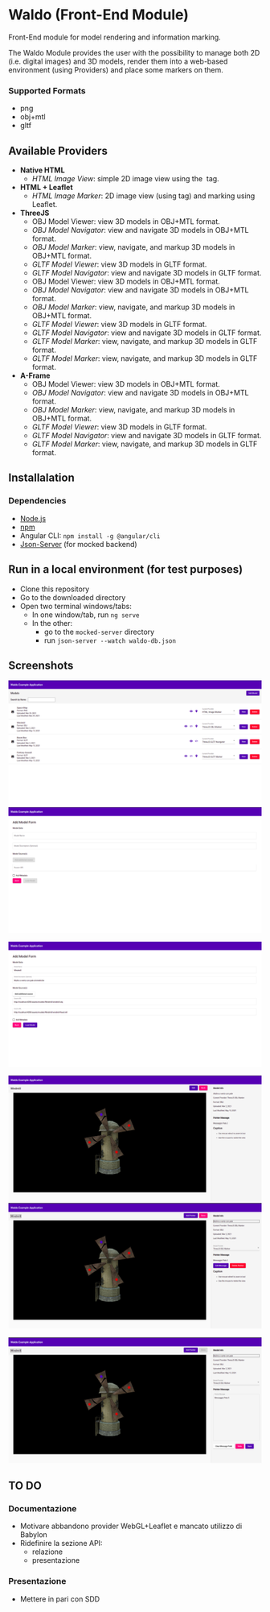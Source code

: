 # Waldo (Front-End Module)

Front-End module for model rendering and information marking. 

The Waldo Module provides the user with the possibility to manage both 2D (i.e. digital images) and 3D models, render them into a web-based environment (using Providers) and place some markers on them.

### Supported Formats

- png
- obj+mtl
- gltf

## Available Providers

- **Native HTML**
  - *HTML Image View*: simple 2D image view using the <img> tag.
- **HTML + Leaflet**
  - *HTML Image Marker*: 2D image view (using <canvas> tag) and marking using Leaflet.
- **ThreeJS**
  - OBJ Model Viewer: view 3D models in OBJ+MTL format. 
  - *OBJ Model Navigator*: view and navigate 3D models in OBJ+MTL format.
  - *OBJ Model Marker*: view, navigate, and markup 3D models in OBJ+MTL format.
  - *GLTF Model Viewer*: view 3D models in GLTF format.
  - *GLTF Model Navigator*: view and navigate 3D models in GLTF format.
  - OBJ Model Viewer: view 3D models in OBJ+MTL format. 
  - *OBJ Model Navigator*: view and navigate 3D models in OBJ+MTL format.
  - *OBJ Model Marker*: view, navigate, and markup 3D models in OBJ+MTL format.
  - *GLTF Model Viewer*: view 3D models in GLTF format.
  - *GLTF Model Navigator*: view and navigate 3D models in GLTF format.
  - *GLTF Model Marker*: view, navigate, and markup 3D models in GLTF format.
  - *GLTF Model Marker*: view, navigate, and markup 3D models in GLTF format.
- **A-Frame**
  - OBJ Model Viewer: view 3D models in OBJ+MTL format. 
  - *OBJ Model Navigator*: view and navigate 3D models in OBJ+MTL format.
  - *OBJ Model Marker*: view, navigate, and markup 3D models in OBJ+MTL format.
  - *GLTF Model Viewer*: view 3D models in GLTF format.
  - *GLTF Model Navigator*: view and navigate 3D models in GLTF format.
  - *GLTF Model Marker*: view, navigate, and markup 3D models in GLTF format.

## Installalation

### Dependencies

- [Node.js](https://nodejs.org/en/)
- [npm](https://docs.npmjs.com/about-npm)
- Angular CLI: `npm install -g @angular/cli`
- [Json-Server](https://github.com/typicode/json-server) (for mocked backend)

## Run in a local environment (for test purposes)

- Clone this repository
- Go to the downloaded directory
- Open two terminal windows/tabs:
  - In one window/tab, run `ng serve`
  - In the other:
    - go to the `mocked-server` directory
    - run `json-server --watch waldo-db.json`

## Screenshots

![model-list](./docs/assets/images/model-list.png)
![add-model-form-1](./docs/assets/images/add-model-form-1.png)

![add-model-form-2](./docs/assets/images/add-model-form-2.png)

![model-details-1](./docs/assets/images/model-details-1.png)
![model-details-2](./docs/assets/images/model-details-2.png)

![model-details-3](./docs/assets/images/model-details-3.png)

## TO DO

### Documentazione

- Motivare abbandono provider WebGL+Leaflet e mancato utilizzo di Babylon
- Ridefinire la sezione API:
  - relazione
  - presentazione

### Presentazione

- Mettere in pari con SDD
